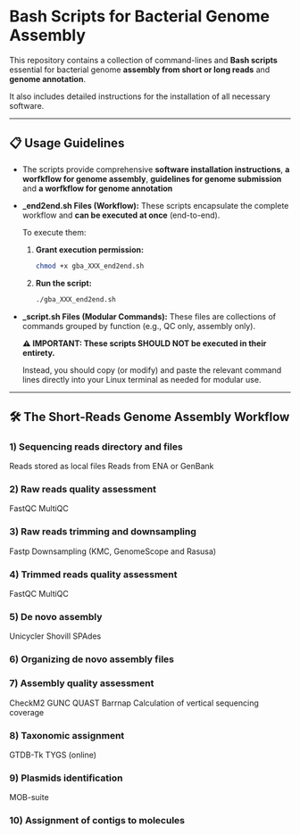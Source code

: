 # Bash Scripts for Bacterial Genome Assembly

This repository contains a collection of command-lines and **Bash scripts** essential for bacterial genome **assembly from short or long reads** and **genome annotation**.

It also includes detailed instructions for the installation of all necessary software.

---

## 📋 Usage Guidelines

* The scripts provide comprehensive **software installation instructions**, **a worfkflow for genome assembly**, **guidelines for genome submission** and **a worfkflow for genome annotation**

* **_end2end.sh Files (Workflow):** These scripts encapsulate the complete workflow and **can be executed at once** (end-to-end).

    To execute them:
    1.  **Grant execution permission:**
        ```bash
        chmod +x gba_XXX_end2end.sh
        ```
    2.  **Run the script:**
        ```bash
        ./gba_XXX_end2end.sh
        ```

* **_script.sh Files (Modular Commands):** These files are collections of commands grouped by function (e.g., QC only, assembly only).

    **⚠️ IMPORTANT: These scripts SHOULD NOT be executed in their entirety.**

    Instead, you should copy (or modify) and paste the relevant command lines directly into your Linux terminal as needed for modular use.

---

## 🛠️ The Short-Reads Genome Assembly Workflow

### 1) Sequencing reads directory and files
Reads stored as local files
Reads from ENA or GenBank
### 2) Raw reads quality assessment
FastQC
MultiQC
### 3) Raw reads trimming and downsampling 
Fastp
Downsampling (KMC, GenomeScope and Rasusa)
### 4) Trimmed reads quality assessment
FastQC
MultiQC
### 5) De novo assembly
Unicycler
Shovill
SPAdes
### 6) Organizing de novo assembly files
### 7) Assembly quality assessment
CheckM2
GUNC
QUAST
Barrnap
Calculation of vertical sequencing coverage
### 8) Taxonomic assignment
GTDB-Tk
TYGS (online)
### 9) Plasmids identification
MOB-suite 
### 10) Assignment of contigs to molecules

